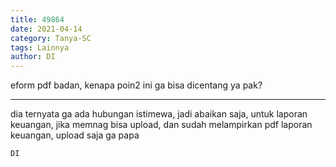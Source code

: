 ```yaml
---
title: 49864
date: 2021-04-14
category: Tanya-SC
tags: Lainnya
author: DI
---
```


eform pdf badan, kenapa poin2 ini ga bisa dicentang ya pak?

---

dia ternyata ga ada hubungan istimewa, jadi abaikan saja, untuk laporan keuangan, jika memnag bisa upload, dan sudah melampirkan pdf laporan keuangan, upload saja ga papa

`DI`
